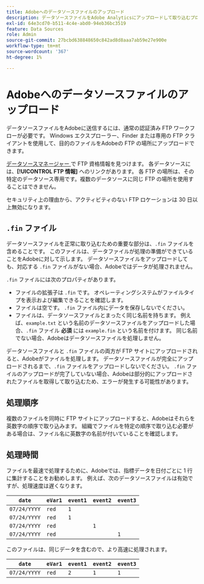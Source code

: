 ```yaml
---
title: Adobeへのデータソースファイルのアップロード
description: データソースファイルをAdobe Analyticsにアップロードして取り込むプロセス。
exl-id: 64e3cd70-b511-4c4e-abd0-94eb36bc3519
feature: Data Sources
role: Admin
source-git-commit: 27bcbd638848650c842ad8d8aaa7ab59e27e900e
workflow-type: tm+mt
source-wordcount: '367'
ht-degree: 1%

---
```


# Adobeへのデータソースファイルのアップロード

データソースファイルをAdobeに送信するには、通常の認証済み FTP ワークフローが必要です。 Windows エクスプローラー、Finder または専用の FTP クライアントを使用して、目的のファイルをAdobeの FTP の場所にアップロードできます。

[ データソースマネージャー ](manage.md) で FTP 資格情報を見つけます。 各データソースには、**[!UICONTROL FTP 情報]** へのリンクがあります。 各 FTP の場所は、その特定のデータソース専用です。複数のデータソースに同じ FTP の場所を使用することはできません。

セキュリティ上の理由から、アクティビティのない FTP ロケーションは 30 日以上無効になります。

## `.fin` ファイル

データソースファイルを正常に取り込むための重要な部分は、`.fin` ファイルを含めることです。 このファイルは、データファイルが処理の準備ができていることをAdobeに対して示します。 データソースファイルをアップロードしても、対応する `.fin` ファイルがない場合、Adobeではデータが処理されません。

`.fin` ファイルには次のプロパティがあります。

* ファイルの拡張子は `.fin` です。 オペレーティングシステムがファイルタイプを表示および編集できることを確認します。
* ファイルは空です。 `.fin` ファイル内にデータを保存しないでください。
* ファイルは、データソースファイルとまったく同じ名前を持ちます。 例えば、`example.txt` という名前のデータソースファイルをアップロードした場合、`.fin` ファイル **必須** には `example.fin` という名前を付けます。 同じ名前でない場合、Adobeはデータソースファイルを処理しません。

データソースファイルと `.fin` ファイルの両方が FTP サイトにアップロードされると、Adobeがファイルを処理します。 データソースファイルが完全にアップロードされるまで、`.fin` ファイルをアップロードしないでください。 `.fin` ファイルのアップロードが完了していない場合、Adobeは部分的にアップロードされたファイルを取得して取り込むため、エラーが発生する可能性があります。

## 処理順序

複数のファイルを同時に FTP サイトにアップロードすると、Adobeはそれらを英数字の順序で取り込みます。 組織でファイルを特定の順序で取り込む必要がある場合は、ファイル名に英数字の名前が付いていることを確認します。

## 処理時間

ファイルを最速で処理するために、Adobeでは、指標データを日付ごとに 1 行に集計することをお勧めします。 例えば、次のデータソースファイルは有効ですが、処理速度は遅くなります。

| `date` | `eVar1` | `event1` | `event2` | `event3` |
| --- | --- | --- | --- | --- |
| `07/24/YYYY` | `red` | `1` | | |
| `07/24/YYYY` | `red` | `1` | | |
| `07/24/YYYY` | `red` | | `1` | |
| `07/24/YYYY` | `red` | | | `1` |

このファイルは、同じデータを含むので、より高速に処理されます。

| `date` | `eVar1` | `event1` | `event2` | `event3` |
| --- | --- | --- | --- | --- |
| `07/24/YYYY` | `red` | `2` | `1` | `1` |
